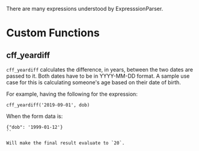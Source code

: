 There are many expressions understood by ExpresssionParser.

# Custom Functions

## cff_yeardiff
`cff_yeardiff` calculates the difference, in years, between the two dates are passed to it. Both dates have to be in YYYY-MM-DD format. A sample use case for this is calculating someone's age based on their date of birth.

For example, having the following for the expression:

```
cff_yeardiff('2019-09-01', dob)
```

When the form data is:

```
{"dob": '1999-01-12'}
``

Will make the final result evaluate to `20`.